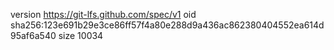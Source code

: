 version https://git-lfs.github.com/spec/v1
oid sha256:123e691b29e3ce86ff57f4a80e288d9a436ac862380404552ea614d95af6a540
size 10034

